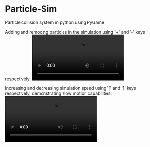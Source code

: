 # Particle-Sim
Particle collision system in python using PyGame


Adding and remocing particles in the simulation using '+' and '-' keys respectively.
![Adding and Removing Particles](Demo/Add%20and%20remove%20particles.mkv "Changing number of particles")

Increasing and decreasing simulation speed using '[' and ']' keys respectively, demonstrating slow motion capabilities.
![Simulation Speed](Demo/Simulation%20speed.mkv "Slow motion demo")
